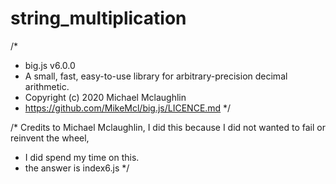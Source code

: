 # string_multiplication

/*
 *  big.js v6.0.0
 *  A small, fast, easy-to-use library for arbitrary-precision decimal arithmetic.
 *  Copyright (c) 2020 Michael Mclaughlin
 *  https://github.com/MikeMcl/big.js/LICENCE.md
 */

/* Credits to Michael Mclaughlin, I did this because I did not wanted to fail or reinvent the wheel,
 * I did spend my time on this.
 * the answer is index6.js
 */
